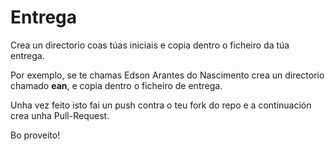 # Entrega
Crea un directorio coas túas iniciais e copia dentro o ficheiro da túa entrega.

Por exemplo, se te chamas Edson Arantes do Nascimento crea un directorio chamado **ean**, e copia dentro o ficheiro de entrega.

Unha vez feito isto fai un push contra o teu fork do repo e a continuación crea unha Pull-Request.

Bo proveito!